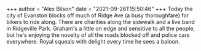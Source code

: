 +++
author = "Alex Bilson"
date = "2021-09-26T15:50:46"
+++
Today the city of Evanston blocks off much of Ridge Ave (a busy thoroughfare) for bikers to ride along. There are charities along the sidewalk and a live band in Ridgeville Park.
 Graham's a little on edge and sensitive to all the people, but he's enjoying the novelty of all the roads blocked off and police cars everywhere. Royal squeals with delight every time he sees a baloon.
    
